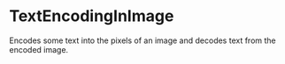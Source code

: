 # TextEncodingInImage
Encodes some text into the pixels of an image and decodes text from the encoded image.
